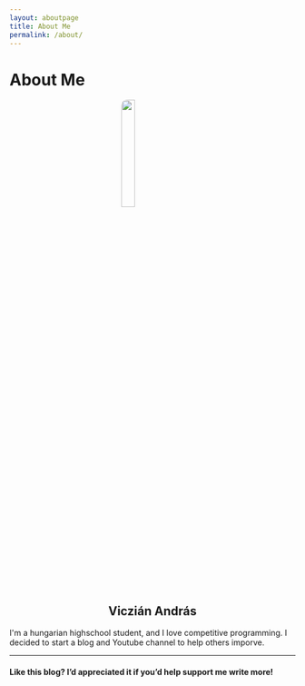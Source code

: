 ```yaml
---
layout: aboutpage
title: About Me
permalink: /about/
---
```


# About Me

<img src="/blog/picture_of_me.jpg" width="22%" height="22%" style="border-radius:10px;display:block;margin-left:auto;margin-right:auto"/>
<h2 style="text-align:center"> Viczián András </h2>

I'm a hungarian highschool student, and I love competitive programming. I decided to start a blog and Youtube channel to help others imporve.

<hr>

#### Like this blog? I’d appreciated it if you’d help support me write more!
